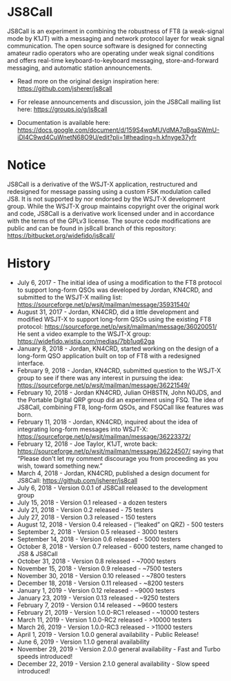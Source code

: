 # JS8Call

JS8Call is an experiment in combining the robustness of FT8 (a weak-signal mode by K1JT) with a messaging and network protocol layer for weak signal communication. The open source software is designed for connecting amateur radio operators who are operating under weak signal conditions and offers real-time keyboard-to-keyboard messaging, store-and-forward messaging, and automatic station announcements. 

* Read more on the original design inspiration here: https://github.com/jsherer/js8call

* For release announcements and discussion, join the JS8Call mailing list here: https://groups.io/g/js8call

* Documentation is available here: https://docs.google.com/document/d/159S4wqMUVdMA7qBgaSWmU-iDI4C9wd4CuWnetN68O9U/edit?pli=1#heading=h.kfnyge37yfr


# Notice

JS8Call is a derivative of the WSJT-X application, restructured and redesigned for message passing using a custom FSK modulation called JS8. It is not supported by nor endorsed by the WSJT-X development group. While the WSJT-X group maintains copyright over the original work and code, JS8Call is a derivative work licensed under and in accordance with the terms of the GPLv3 license. The source code modifications are public and can be found in js8call branch of this repository: https://bitbucket.org/widefido/js8call/


# History

* July 6, 2017 - The initial idea of using a modification to the FT8 protocol to support long-form QSOs was developed by Jordan, KN4CRD, and submitted to the WSJT-X mailing list: https://sourceforge.net/p/wsjt/mailman/message/35931540/
* August 31, 2017 - Jordan, KN4CRD, did a little development and modified WSJT-X to support long-form QSOs using the existing FT8 protocol: https://sourceforge.net/p/wsjt/mailman/message/36020051/  He sent a video example to the WSJT-X group: https://widefido.wistia.com/medias/7bb1uq62ga
* January 8, 2018 - Jordan, KN4CRD, started working on the design of a long-form QSO application built on top of FT8 with a redesigned interface.
* February 9, 2018 - Jordan, KN4CRD, submitted question to the WSJT-X group to see if there was any interest in pursuing the idea: https://sourceforge.net/p/wsjt/mailman/message/36221549/
* February 10, 2018 - Jordan KN4CRD, Julian OH8STN, John N0JDS, and the Portable Digital QRP group did an experiment using FSQ. The idea of JS8Call, combining FT8, long-form QSOs, and FSQCall like features was born.
* February 11, 2018 - Jordan, KN4CRD, inquired about the idea of integrating long-form messages into WSJT-X: https://sourceforge.net/p/wsjt/mailman/message/36223372/
* February 12, 2018 - Joe Taylor, K1JT, wrote back: https://sourceforge.net/p/wsjt/mailman/message/36224507/ saying that “Please don't let my comment discourage you from proceeding as you wish, toward something new.”
* March 4, 2018 - Jordan, KN4CRD, published a design document for JS8Call: https://github.com/jsherer/js8call
* July 6, 2018 - Version 0.0.1 of JS8Call released to the development group
* July 15, 2018 - Version 0.1 released - a dozen testers
* July 21, 2018 - Version 0.2 released - 75 testers
* July 27, 2018 - Version 0.3 released - 150 testers
* August 12, 2018 - Version 0.4 released - (“leaked” on QRZ) - 500 testers
* September 2, 2018 - Version 0.5 released - 3000 testers
* September 14, 2018 - Version 0.6 released - 5000 testers
* October 8, 2018 - Version 0.7 released - 6000 testers, name changed to JS8 & JS8Call
* October 31, 2018 - Version 0.8 released - ~7000 testers
* November 15, 2018 - Version 0.9 released - ~7500 testers
* November 30, 2018 - Version 0.10 released - ~7800 testers
* December 18, 2018 - Version 0.11 released - ~8200 testers
* January 1, 2019 - Version 0.12 released - ~9000 testers
* January 23, 2019 - Version 0.13 released - ~9250 testers
* February 7, 2019 - Version 0.14 released - ~9600 testers
* February 21, 2019 - Version 1.0.0-RC1 released - ~10000 testers
* March 11, 2019 - Version 1.0.0-RC2 released - >10000 testers
* March 26, 2019 - Version 1.0.0-RC3 released - >11000 testers
* April 1, 2019 - Version 1.0.0 general availability - Public Release!
* June 6, 2019 - Version 1.1.0 general availability
* November 29, 2019 - Version 2.0.0 general availability - Fast and Turbo speeds introduced!
* December 22, 2019 - Version 2.1.0 general availability - Slow speed introduced!
